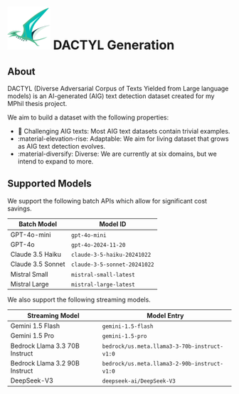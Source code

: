 
# ![pterosaur flying icon](assets/icons8-pterodactyl-48.svg) DACTYL Generation

## About

DACTYL (Diverse Adversarial Corpus of Texts Yielded from Large language models) is an AI-generated (AIG) text detection dataset created for my MPhil thesis project. 

We aim to build a dataset with the following properties:

- :thinking: Challenging AIG texts: Most AIG text datasets contain trivial examples. 
- :material-elevation-rise: Adaptable: We aim for living dataset that grows as AIG text detection evolves.
- :material-diversify: Diverse: We are currently at six domains, but we intend to expand to more.

## Supported Models

We support the following batch APIs which allow for significant cost savings.

| Batch Model       | Model ID                     |
|-------------------|------------------------------|
| GPT-4o-mini       | `gpt-4o-mini`                |
| GPT-4o            | `gpt-4o-2024-11-20`          |
| Claude 3.5 Haiku  | `claude-3-5-haiku-20241022`  |
| Claude 3.5 Sonnet | `claude-3-5-sonnet-20241022` |
| Mistral Small     | `mistral-small-latest`       |
| Mistral Large     | `mistral-large-latest`       |

We also support the following streaming models.

| Streaming Model                | Model Entry                                                      |
|--------------------------------|------------------------------------------------------------------|
| Gemini 1.5 Flash               | `gemini-1.5-flash`                                                 |
| Gemini 1.5 Pro                 | `gemini-1.5-pro`                                                   |
| Bedrock Llama 3.3 70B Instruct | `bedrock/us.meta.llama3-3-70b-instruct-v1:0`                       |
| Bedrock Llama 3.2 90B Instruct | `bedrock/us.meta.llama3-2-90b-instruct-v1:0`                       |
| DeepSeek-V3                    | `deepseek-ai/DeepSeek-V3`                                          |
